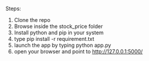 Steps:
1. Clone the repo
2. Browse inside the stock_price folder
3. Install python and pip in your system
4. type pip install -r requirement.txt
6. launch the app by typing python app.py
7. open your browser and point to http://127.0.0.1:5000/
   
